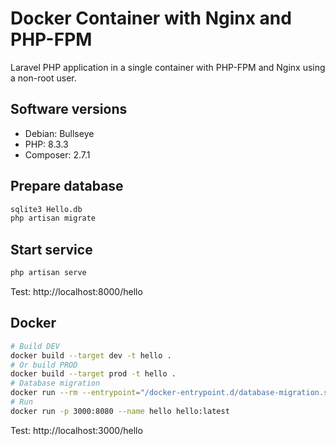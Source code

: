 # Docker Container with Nginx and PHP-FPM

Laravel PHP application in a single container with PHP-FPM and Nginx using a non-root user.

## Software versions

-   Debian: Bullseye
-   PHP: 8.3.3
-   Composer: 2.7.1

## Prepare database

```bash
sqlite3 Hello.db
php artisan migrate
```

## Start service

```bash
php artisan serve
```

Test: http://localhost:8000/hello

## Docker

```bash
# Build DEV
docker build --target dev -t hello .
# Or build PROD
docker build --target prod -t hello .
# Database migration
docker run --rm --entrypoint="/docker-entrypoint.d/database-migration.sh" hello:latest
# Run
docker run -p 3000:8080 --name hello hello:latest
```

Test: http://localhost:3000/hello
